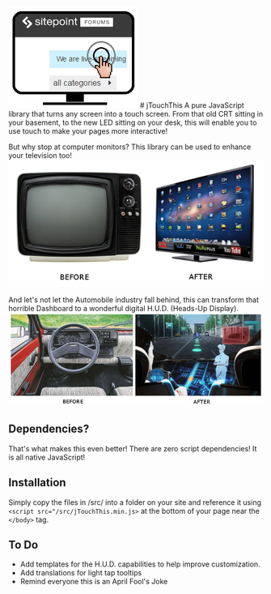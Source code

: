 <img src="https://raw.githubusercontent.com/cpradio/jTouchThis/master/images/logo.png" />
# jTouchThis
A pure JavaScript library that turns any screen into a touch screen. From that old CRT sitting in your basement, 
to the new LED sitting on your desk, this will enable you to use touch to make your pages more interactive!

But why stop at computer monitors? This library can be used to enhance your television too!
<img src="https://raw.githubusercontent.com/cpradio/jTouchThis/master/images/tv_before_after.jpg" />

And let's not let the Automobile industry fall behind, this can transform that horrible Dashboard to a 
wonderful digital H.U.D. (Heads-Up Display).
<img src="https://raw.githubusercontent.com/cpradio/jTouchThis/master/images/car_before_after.jpg" />

## Dependencies?
That's what makes this even better! There are zero script dependencies! It is all native JavaScript!

## Installation
Simply copy the files in /src/ into a folder on your site and reference it using 
`<script src="/src/jTouchThis.min.js>` at the bottom of your page near the `</body>` tag.

## To Do
- Add templates for the H.U.D. capabilities to help improve customization.
- Add translations for light tap tooltips
- Remind everyone this is an April Fool's Joke